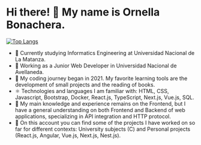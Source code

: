 # Hi there! 👋 My name is Ornella Bonachera. 
 [![Top Langs](https://github-readme-stats.vercel.app/api/top-langs/?username=opbonachera)](https://github.com/anuraghazra/github-readme-stats)
- 📜 Currently studying Informatics Engineering at Universidad Nacional de La Matanza.
- 🔭 Working as a Junior Web Developer in Universidad Nacional de Avellaneda.
- 📅 My coding journey began in 2021. My favorite learning tools are the development of small projects and the reading of books.
- ⚛ Technologies and languages I am familiar with: HTML, CSS, Javascript, Bootstrap, Docker, React.js, TypeScript, Next.js, Vue.js, SQL.
- 📓 My main knowledge and experience remains on the Frontend, but I have a general understanding on both Frontend and Backend of web applications, specializing in API integration and HTTP protocol.
- 💫 On this account you can find some of the projects I have worked on so far for different contexts: University subjects (C) and Personal projects (React.js, Angular, Vue.js, Next.js, Nest.js).
